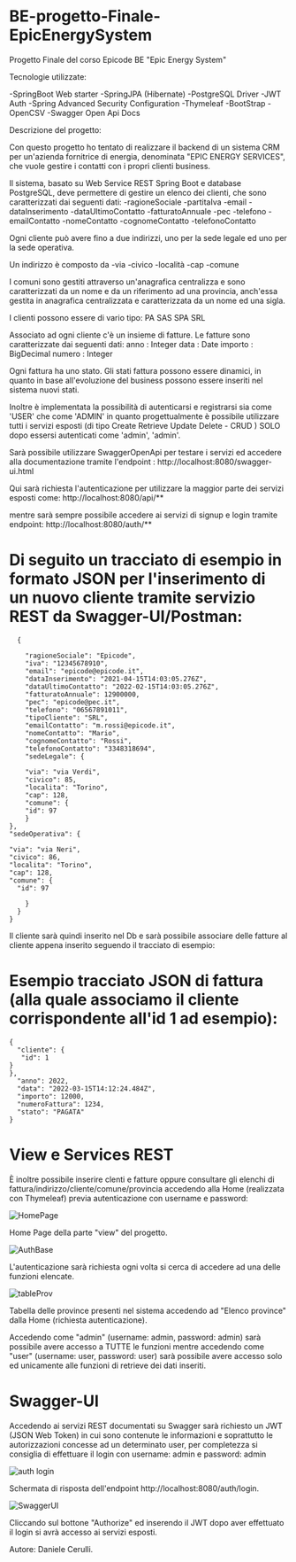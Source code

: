 # BE-progetto-Finale-EpicEnergySystem
Progetto Finale del corso Epicode BE "Epic Energy System"

Tecnologie utilizzate:

-SpringBoot Web starter
-SpringJPA (Hibernate)
-PostgreSQL Driver
-JWT Auth
-Spring Advanced Security Configuration
-Thymeleaf
-BootStrap
-OpenCSV
-Swagger Open Api Docs

Descrizione del progetto:

Con questo progetto ho tentato di realizzare il backend di un sistema CRM per un'azienda fornitrice di energia, denominata "EPIC ENERGY SERVICES", che vuole gestire i contatti 
con i propri clienti business.

Il sistema, basato su Web Service REST Spring Boot e database PostgreSQL, deve permettere di gestire un elenco dei clienti, che sono caratterizzati dai seguenti dati:
-ragioneSociale
-partitaIva
-email
-dataInserimento
-dataUltimoContatto
-fatturatoAnnuale
-pec
-telefono
-emailContatto
-nomeContatto
-cognomeContatto
-telefonoContatto

Ogni cliente può avere fino a due indirizzi, uno per la sede legale ed uno per la sede operativa.

Un indirizzo è composto da 
-via
-civico
-località
-cap
-comune 

I comuni sono gestiti attraverso un'anagrafica centralizza e sono caratterizzati da un nome e da un riferimento ad una provincia, anch'essa gestita 
in anagrafica centralizzata e caratterizzata da un nome ed una sigla. 


I clienti possono essere di vario tipo:
PA
SAS
SPA
SRL

Associato ad ogni cliente c'è un insieme di fatture. Le fatture sono caratterizzate dai seguenti dati:
anno : Integer
data : Date
importo : BigDecimal
numero : Integer

Ogni fattura ha uno stato. Gli stati fattura possono essere dinamici, in quanto in base all'evoluzione del business possono essere inseriti nel sistema nuovi stati.

Inoltre è implementata la possibilità di autenticarsi e registrarsi sia come 'USER' che come 'ADMIN' in quanto progettualmente è possibile utilizzare tutti i servizi esposti 
(di tipo Create Retrieve Update Delete - CRUD ) SOLO dopo essersi autenticati come 'admin', 'admin'.

Sarà possibile utilizzare SwaggerOpenApi per testare i servizi ed accedere alla documentazione tramite l'endpoint : http://localhost:8080/swagger-ui.html

Qui sarà richiesta l'autenticazione per utilizzare la maggior parte dei servizi esposti come: http://localhost:8080/api/**

mentre sarà sempre possibile accedere ai servizi di signup e login tramite endpoint: http://localhost:8080/auth/**


# Di seguito un tracciato di esempio in formato JSON per l'inserimento di un nuovo cliente tramite servizio REST da Swagger-UI/Postman:

      {
        
        "ragioneSociale": "Epicode",
        "iva": "12345678910",
        "email": "epicode@epicode.it",
        "dataInserimento": "2021-04-15T14:03:05.276Z",
        "dataUltimoContatto": "2022-02-15T14:03:05.276Z",
        "fatturatoAnnuale": 12900000,
        "pec": "epicode@pec.it",
        "telefono": "06567891011",
        "tipoCliente": "SRL",
        "emailContatto": "m.rossi@epicode.it",
        "nomeContatto": "Mario",
        "cognomeContatto": "Rossi",
        "telefonoContatto": "3348318694",
        "sedeLegale": {
        
        "via": "via Verdi",
        "civico": 85,
        "localita": "Torino",
        "cap": 128,
        "comune": {
        "id": 97
        }
    },
    "sedeOperativa": {
    
    "via": "via Neri",
    "civico": 86,
    "localita": "Torino",
    "cap": 128,
    "comune": {
      "id": 97
      
        }
      }
    }
    
Il cliente sarà quindi inserito nel Db e sarà possibile associare delle fatture al cliente appena inserito seguendo il tracciato di esempio:

# Esempio tracciato JSON di fattura (alla quale associamo il cliente corrispondente all'id 1 ad esempio):

    {
      "cliente": {
       "id": 1     
    }
    },
      "anno": 2022,
      "data": "2022-03-15T14:12:24.484Z",
      "importo": 12000,
      "numeroFattura": 1234,
      "stato": "PAGATA"
    }

# View e Services REST

È inoltre possibile inserire clenti e fatture oppure consultare gli elenchi di fattura/indirizzo/cliente/comune/provincia accedendo alla Home (realizzata con Thymeleaf) previa autenticazione con username e password:


![HomePage](https://user-images.githubusercontent.com/98736232/158781469-c1745760-1ce1-4133-bbb4-8712fbf8fa25.JPG)

Home Page della parte "view" del progetto.

![AuthBase](https://user-images.githubusercontent.com/98736232/158781509-ac5d8e1b-86a9-43b3-98a8-bf620904ed45.JPG)

L'autenticazione sarà richiesta ogni volta si cerca di accedere ad una delle funzioni elencate.

![tableProv](https://user-images.githubusercontent.com/98736232/158784388-d72bbb6e-b639-4e87-bea9-4ccd5adbc0e2.JPG)

Tabella delle province presenti nel sistema accedendo ad "Elenco province" dalla Home (richiesta autenticazione).

Accedendo come "admin" (username: admin, password: admin) sarà possibile avere accesso a TUTTE le funzioni mentre accedendo come "user" (username: user, password: user) sarà possibile avere accesso solo ed unicamente alle funzioni di retrieve dei dati inseriti.

# Swagger-UI

Accedendo ai servizi REST documentati su Swagger sarà richiesto un JWT (JSON Web Token) in cui sono contenute le informazioni e soprattutto le autorizzazioni concesse ad un determinato user, per completezza si consiglia di effettuare il login con username: admin e password: admin


![auth login](https://user-images.githubusercontent.com/98736232/158784317-a5a15c24-49fb-429e-a17d-e881ba2838b9.jpg)

Schermata di risposta dell'endpoint http://localhost:8080/auth/login.

![SwaggerUI](https://user-images.githubusercontent.com/98736232/158784373-fb0db0d1-8679-47ae-9508-9f0b06e732d0.JPG)

Cliccando sul bottone "Authorize" ed inserendo il JWT dopo aver effettuato il login si avrà accesso ai servizi esposti.



Autore: Daniele Cerulli.
